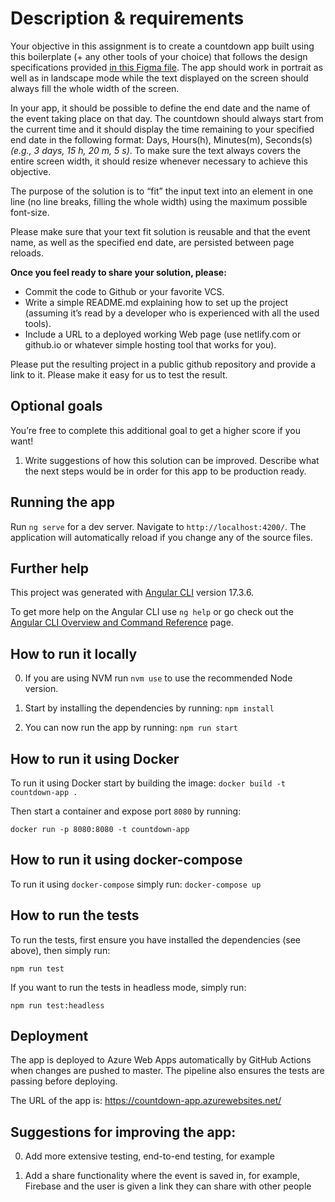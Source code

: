 # Description & requirements

Your objective in this assignment is to create a countdown app built using this boilerplate (+ any
other tools of your choice) that follows the design specifications provided
[in this Figma file](https://www.figma.com/file/UPEugUz5jM9IzIkWft2Y9m/NC-challenge). The app should
work in portrait as well as in landscape mode while the text displayed on the screen should always
fill the whole width of the screen.

In your app, it should be possible to define the end date and the name of the event taking place on
that day. The countdown should always start from the current time and it should display the time
remaining to your specified end date in the following format: Days, Hours(h), Minutes(m), Seconds(s)
_(e.g., 3 days, 15 h, 20 m, 5 s)_. To make sure the text always covers the entire screen width, it
should resize whenever necessary to achieve this objective.

The purpose of the solution is to “fit” the input text into an element in one line (no line breaks,
filling the whole width) using the maximum possible font-size.

Please make sure that your text fit solution is reusable and that the event name, as well as the
specified end date, are persisted between page reloads.

**Once you feel ready to share your solution, please:**

- Commit the code to Github or your favorite VCS.
- Write a simple README.md explaining how to set up the project (assuming it’s read by a developer
  who is experienced with all the used tools).
- Include a URL to a deployed working Web page (use netlify.com or github.io or whatever simple
  hosting tool that works for you).

Please put the resulting project in a public github repository and provide a link to it. Please make
it easy for us to test the result.

## Optional goals

You’re free to complete this additional goal to get a higher score if you want!

1. Write suggestions of how this solution can be improved. Describe what the next steps would be in
   order for this app to be production ready.

## Running the app

Run `ng serve` for a dev server. Navigate to `http://localhost:4200/`. The application will
automatically reload if you change any of the source files.

## Further help

This project was generated with [Angular CLI](https://github.com/angular/angular-cli) version
17.3.6.

To get more help on the Angular CLI use `ng help` or go check out the
[Angular CLI Overview and Command Reference](https://angular.io/cli) page.

## How to run it locally

0. If you are using NVM run `nvm use` to use the recommended Node version.

1. Start by installing the dependencies by running: `npm install`

2. You can now run the app by running: `npm run start`

## How to run it using Docker

To run it using Docker start by building the image: `docker build -t countdown-app .`

Then start a container and expose port `8080` by running:

`docker run -p 8080:8080 -t countdown-app`

## How to run it using docker-compose

To run it using `docker-compose` simply run: `docker-compose up`

## How to run the tests

To run the tests, first ensure you have installed the dependencies (see above), then simply run:

`npm run test`

If you want to run the tests in headless mode, simply run:

`npm run test:headless`

## Deployment

The app is deployed to Azure Web Apps automatically by GitHub Actions when changes are pushed to
master. The pipeline also ensures the tests are passing before deploying.

The URL of the app is: https://countdown-app.azurewebsites.net/

## Suggestions for improving the app:

0. Add more extensive testing, end-to-end testing, for example

1. Add a share functionality where the event is saved in, for example, Firebase and the user is
   given a link they can share with other people
